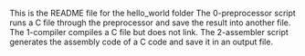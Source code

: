 This is the README file for the hello_world folder
The 0-preprocessor script runs a C file through the preprocessor and save the result into another file.
The 1-compiler compiles a C file but does not link.
The 2-assembler script generates the assembly code of a C code and save it in an output file.
